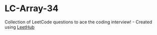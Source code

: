 # LC-Array-34
Collection of LeetCode questions to ace the coding interview! - Created using [LeetHub](https://github.com/QasimWani/LeetHub)
